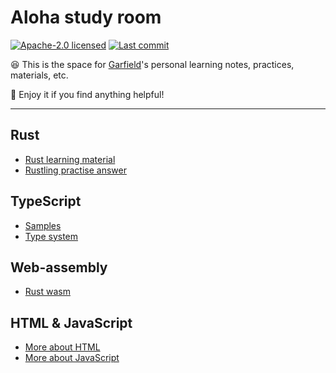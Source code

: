# Aloha study room

[![Apache-2.0 licensed](https://img.shields.io/github/license/GarfieldZHU/Aloha-study-room)](./LICENSE)
[![Last commit](
https://img.shields.io/github/last-commit/GarfieldZHU/Aloha-study-room)](.)


😆 This is the space for [Garfield](https://github.com/GarfieldZHU)'s personal learning notes, practices, materials, etc. 

🥳 Enjoy it if you find anything helpful!   

---

## Rust 
* [Rust learning material](./Rust)
* [Rustling practise answer](https://github.com/GarfieldZHU/Aloha-study-room/tree/master/Rust/rustling-answers)

## TypeScript
* [Samples](./TypeScript/TypeScriptSamples)
* [Type system](./TypeScript/type_system.md)

## Web-assembly
* [Rust wasm](https://github.com/GarfieldZHU/Aloha-study-room/tree/master/wasm/rust-wasm)

## HTML & JavaScript
* [More about HTML](./HTML%26JavaScript/HTML)
* [More about JavaScript](./HTML%26JavaScript/JavaScript)
